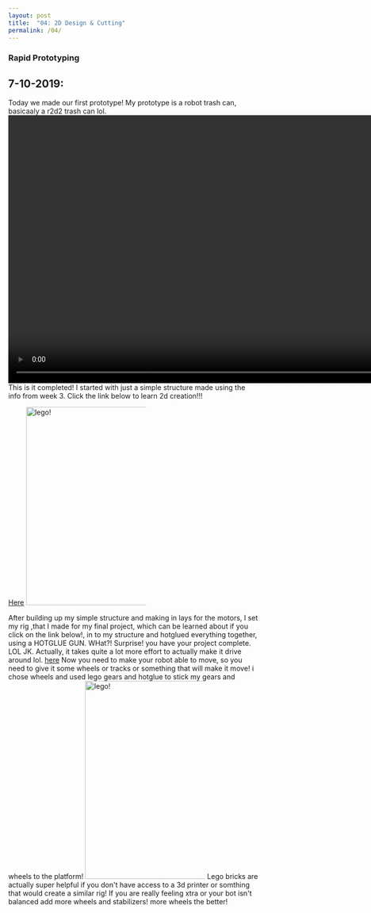 ```yaml
---
layout: post
title:  "04: 2D Design & Cutting"
permalink: /04/
---
```


### Rapid Prototyping

<h2>7-10-2019:</h2>
Today we made our first prototype! My prototype is a robot trash can, basicaaly a r2d2 trash can lol.
<video width="955" height="541" controls>
	<source src="mov1.MOV" type="video/mp4">
</video>
This is it completed! I started with just a simple structure made using the info from week 3. Click the link below to learn 2d creation!!!

[Here](https://jonjonr13.github.io/PHYS-12-assignments/03/)
<img src="IMG_6585.JPG" alt="lego!" style="height: 400px; max-width: 48%">

After building up my simple structure and making in lays for the motors, I set my rig ,that I made for my final project, which can be learned about if you click on the link below!, in to my structure and hotglued everything together, using a HOTGLUE GUN. WHat?! Surprise! you have your project complete. LOL JK. Actually, it takes quite a lot more effort to actually make it drive around lol. 
[here](https://jonjonr13.github.io/PHYS-12-assignments/12/)
Now you need to make your robot able to move, so you need to give it some wheels or tracks or something that will make it move! i chose wheels and used lego gears and hotglue to stick my gears and wheels to the platform!
<img src="IMG_6587.JPG" alt="lego!" style="height: 400px; max-width: 48%">
Lego bricks are actually super helpful if you don't have access to a 3d printer or somthing that would create a similar rig!
If you are really feeling xtra or your bot isn't balanced add more wheels and stabilizers! more wheels the better!

<!-- Or, you can also directly include HTML, for example to make a split image -->




